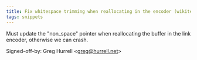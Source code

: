 ```yaml
---
title: Fix whitespace trimming when reallocating in the encoder (wikitext, 0b85588)
tags: snippets
---
```


Must update the "non_space" pointer when reallocating the buffer in the link encoder, otherwise we can crash.

Signed-off-by: Greg Hurrell &lt;greg@hurrell.net&gt;
